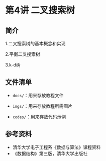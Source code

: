 # 第4讲   二叉搜索树

## 简介

1.二叉搜索树的基本概念和实现

2.平衡二叉搜索树

3.k-d树

## 文件清单

- <code>docs/</code>：用来存放教程文件

- <code>imgs/</code>：用来存放教程所需图片

- <code>codes/</code>：用来存放代码示例

## 参考资料

- 清华大学电子工程系《数据与算法》课程资料
- 《数据结构》第三版，清华大学出版社

